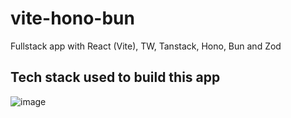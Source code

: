 # vite-hono-bun
Fullstack app with React (Vite), TW, Tanstack, Hono, Bun and Zod

## Tech stack used to build this app
![image](https://github.com/user-attachments/assets/5fa73c7d-3087-4aec-bea9-c5522ffb8e94)

